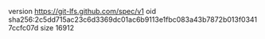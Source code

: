 version https://git-lfs.github.com/spec/v1
oid sha256:2c5dd715ac23c6d3369dc01ac6b9113e1fbc083a43b7872b013f03417ccfc07d
size 16912
